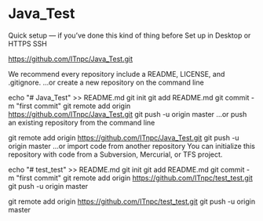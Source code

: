 # Java_Test


Quick setup — if you’ve done this kind of thing before
 Set up in Desktop	or	
 HTTPS
 SSH

https://github.com/ITnpc/Java_Test.git

We recommend every repository include a README, LICENSE, and .gitignore.
…or create a new repository on the command line

echo "# Java_Test" >> README.md 
git init 
git add README.md 
git commit -m "first commit" 
git remote add origin https://github.com/ITnpc/Java_Test.git 
git push -u origin master 
…or push an existing repository from the command line 

git remote add origin https://github.com/ITnpc/Java_Test.git 
git push -u origin master 
…or import code from another repository 
You can initialize this repository with code from a Subversion, Mercurial, or TFS project. 



echo "# test_test" >> README.md
git init
git add README.md
git commit -m "first commit"
git remote add origin https://github.com/ITnpc/test_test.git
git push -u origin master


git remote add origin https://github.com/ITnpc/test_test.git
git push -u origin master
